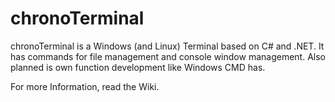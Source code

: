 # chronoTerminal
chronoTerminal is a Windows (and Linux) Terminal based on C# and .NET. It has commands for file management and console window management. Also planned is own function development like Windows CMD has.

For more Information, read the Wiki.
